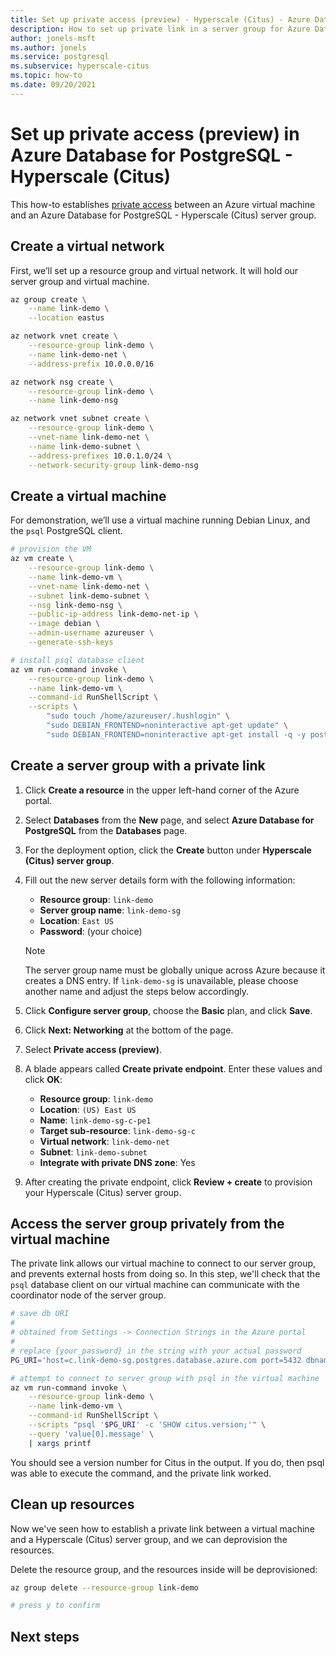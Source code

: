 ```yaml
---
title: Set up private access (preview) - Hyperscale (Citus) - Azure Database for PostgreSQL
description: How to set up private link in a server group for Azure Database for PostgreSQL - Hyperscale (Citus)
author: jonels-msft
ms.author: jonels
ms.service: postgresql
ms.subservice: hyperscale-citus
ms.topic: how-to
ms.date: 09/20/2021
---
```


# Set up private access (preview) in Azure Database for PostgreSQL - Hyperscale (Citus)

This how-to establishes [private access](concepts-hyperscale-private-access.md)
between an Azure virtual machine and an Azure Database for PostgreSQL -
Hyperscale (Citus) server group.

## Create a virtual network

First, we’ll set up a resource group and virtual network. It will hold our
server group and virtual machine.

```sh
az group create \
	--name link-demo \
	--location eastus

az network vnet create \
	--resource-group link-demo \
	--name link-demo-net \
	--address-prefix 10.0.0.0/16

az network nsg create \
	--resource-group link-demo \
	--name link-demo-nsg

az network vnet subnet create \
	--resource-group link-demo \
	--vnet-name link-demo-net \
	--name link-demo-subnet \
	--address-prefixes 10.0.1.0/24 \
	--network-security-group link-demo-nsg
```

## Create a virtual machine

For demonstration, we’ll use a virtual machine running Debian Linux, and the
`psql` PostgreSQL client.

```sh
# provision the VM
az vm create \
	--resource-group link-demo \
	--name link-demo-vm \
	--vnet-name link-demo-net \
	--subnet link-demo-subnet \
	--nsg link-demo-nsg \
	--public-ip-address link-demo-net-ip \
	--image debian \
	--admin-username azureuser \
	--generate-ssh-keys

# install psql database client
az vm run-command invoke \
	--resource-group link-demo \
	--name link-demo-vm \
	--command-id RunShellScript \
	--scripts \
		"sudo touch /home/azureuser/.hushlogin" \
		"sudo DEBIAN_FRONTEND=noninteractive apt-get update" \
		"sudo DEBIAN_FRONTEND=noninteractive apt-get install -q -y postgresql-client"
```

## Create a server group with a private link

1. Click **Create a resource** in the upper left-hand corner of the Azure portal.

2. Select **Databases** from the **New** page, and select **Azure Database for
   PostgreSQL** from the **Databases** page.

3. For the deployment option, click the **Create** button under **Hyperscale
   (Citus) server group**.

4. Fill out the new server details form with the following information:

	- **Resource group**: `link-demo`
	- **Server group name**: `link-demo-sg`
	- **Location**: `East US`
	- **Password**: (your choice)

	> [!NOTE]
	>
	> The server group name must be globally unique across Azure because it
	> creates a DNS entry. If `link-demo-sg` is unavailable, please choose
	> another name and adjust the steps below accordingly.

5. Click **Configure server group**, choose the **Basic** plan, and click
   **Save**.

6. Click **Next: Networking** at the bottom of the page.

7. Select **Private access (preview)**.

8. A blade appears called **Create private endpoint**. Enter these values and
   click **OK**:

	- **Resource group**: `link-demo`
	- **Location**: `(US) East US`
	- **Name**: `link-demo-sg-c-pe1`
	- **Target sub-resource**: `link-demo-sg-c`
	- **Virtual network**: `link-demo-net`
	- **Subnet**: `link-demo-subnet`
	- **Integrate with private DNS zone**: Yes

9. After creating the private endpoint, click **Review + create** to provision
   your Hyperscale (Citus) server group.

## Access the server group privately from the virtual machine

The private link allows our virtual machine to connect to our server group,
and prevents external hosts from doing so. In this step, we'll check that
the `psql` database client on our virtual machine can communicate with the
coordinator node of the server group.

```sh
# save db URI
#
# obtained from Settings -> Connection Strings in the Azure portal
#
# replace {your_password} in the string with your actual password
PG_URI='host=c.link-demo-sg.postgres.database.azure.com port=5432 dbname=citus user=citus password={your_password} sslmode=require'

# attempt to connect to server group with psql in the virtual machine
az vm run-command invoke \
	--resource-group link-demo \
	--name link-demo-vm \
	--command-id RunShellScript \
	--scripts "psql '$PG_URI' -c 'SHOW citus.version;'" \
	--query 'value[0].message' \
	| xargs printf
```

You should see a version number for Citus in the output. If you do, then psql
was able to execute the command, and the private link worked.

## Clean up resources

Now we've seen how to establish a private link between a virtual machine and a
Hyperscale (Citus) server group, and we can deprovision the resources.

Delete the resource group, and the resources inside will be deprovisioned:

```sh
az group delete --resource-group link-demo

# press y to confirm
```

## Next steps
